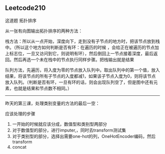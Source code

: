 ## Leetcode210

这道题 拓扑排序

从一张有向图输出拓扑排序的两种方法：

栈方法：所以从一点开始，深度向下，走到没有子节点的地方时，把该节点放到栈中。（所以这个地方如何判断是否有环：在遍历的时候 ，会给正在被遍历的节点加上标志位，一旦又访问到它，则说明有环），然后倒回上一节点接着深度，最后返回。然后再选一个未在栈中的节点执行同样步骤。把栈输出就是结果

队列方法，先遍历，将入度为零的节点放入队列中。取出队列中的第一个值，放入结果，将该节点的所有子节点的入度都减1，如果该子节点入度为0，则将该节点放入队列。（判断是否有环，一旦有环的话，则会出现队列空了，但是图中还有元素，也就是结果和节点数不相同。）

---

昨天的第三课，处理类别变量的方法的最后一空：

应该处理的步骤

1. 一开始的时候就应该分成，数值型和类别型两部分
2. 对于数值型的部分，进行imputer,，同时去transform测试集
3. 对于类别型的部分，选择出需要one-hot的列，OneHotEncoder编码，然后transform
4. concat

